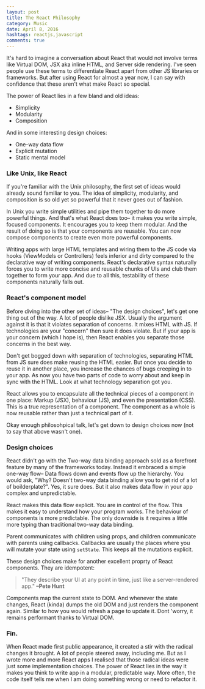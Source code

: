 ```yaml
---
layout: post
title: The React Philosophy
category: Music
date: April 8, 2016
hashtags: reactjs,javascript
comments: true
---
```


It's hard to imagine a conversation about React that would not involve terms like Virtual DOM, JSX aka inline HTML, and Server side rendering. I've seen people use these terms to differentiate React apart from other JS libraries or frameworks. But after using React for almost a year now, I can say with confidence that these aren't what make React so special.

The power of React lies in a few bland and old ideas:

- Simplicity
- Modularity
- Composition

And in some interesting design choices:

- One-way data flow
- Explicit mutation
- Static mental model

### Like Unix, like React

If you're familiar with the Unix philosophy, the first set of ideas would already sound familiar to you. The idea of simplicity, modularity, and composition is so old yet so powerful that it never goes out of fashion.

In Unix you write simple utilities and pipe them together to do more powerful things. And that's what React does too– it makes you write simple, focused components. It encourages you to keep them modular. And the result of doing so is that your components are reusable. You can now compose components to create even more powerful components.

Writing apps with large HTML templates and wiring them to the JS code via hooks (ViewModels or Controllers) feels inferior and dirty compared to the declarative way of writing components. React's declarative syntax naturally forces you to write more concise and reusable chunks of UIs and club them together to form your app. And due to all this, testability of these components naturally falls out.

### React's component model

Before diving into the other set of ideas– "The design choices", let's get one thing out of the way. A lot of people dislike JSX. Usually the argument against it is that it violates separation of concerns. It mixes HTML with JS. If technologies are your "concern" then sure it does violate. But if your app is your concern (which I hope is), then React enables you separate those concerns in the best way.

Don't get bogged down with separation of technologies, separating HTML from JS sure does make reusing the HTML easier. But once you decide to reuse it in another place, you increase the chances of bugs creeping in to your app. As now you have two parts of code to worry about and keep in sync with the HTML. Look at what technology separation got you.

React allows you to encapsulate all the technical pieces of a component in one place: Markup (JSX), behaviour (JS), and even the presentation (CSS). This is a true representation of a component. The component as a whole is now reusable rather than just a technical part of it.

Okay enough philosohpical talk, let's get down to design choices now (not to say that above wasn't one).

### Design choices

React didn't go with the Two-way data binding approach sold as a forefront feature by many of the frameworks today. Instead it embraced a simple one-way flow– Data flows down and events flow up the hierarchy. You would ask, "Why? Doesn't two-way data binding allow you to get rid of a lot of boilderplate?". Yes, it sure does. But it also makes data flow in your app complex and unpredictable.

React makes this data flow explicit. You are in control of the flow. This makes it easy to understand how your program works. The behaviour of components is more predictable. The only downside is it requires a little more typing than traditional two-way data binding.

Parent communicates with children using props, and children communicate with parents using callbacks. Callbacks are usually the places where you will mutate your state using `setState`. This keeps all the mutations explicit.

These design choices make for another excellent proprty of React components. They are idempotent:

> "They describe your UI at any point in time, just like a server-rendered app." **–Pete Hunt**

Components map the current state to DOM. And whenever the state changes, React (kinda) dumps the old DOM and just renders the component again. Similar to how you would refresh a page to update it. Dont 'worry, it remains performant thanks to Virtual DOM.

### Fin.

When React made first public appearance, it created a stir with the radical changes it brought. A lot of people steered away, including me. But as I wrote more and more React apps I realised that those radical ideas were just some implementation choices. The power of React lies in the way it makes you think to write app in a modular, predictable way. More often, the code itself tells me when I am doing something wrong or need to refactor it.
